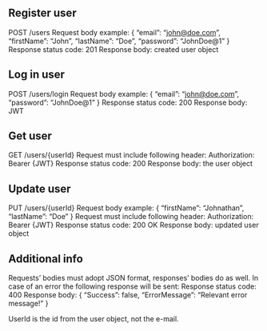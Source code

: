 ## Register user
POST
/users
Request body example:
{
    “email”: “john@doe.com”,
    “firstName”: “John”,
    “lastName”: “Doe”,
    “password”: “JohnDoe@1”
}
Response status code: 201
Response body: created user object

## Log in user
POST
/users/login
Request body example:
{
    “email”: “john@doe.com”,
    “password”: “JohnDoe@1”
}
Response status code: 200
Response body: JWT

## Get user
GET
/users/{userId}
Request must include following header:
Authorization: Bearer {JWT}
Response status code: 200
Response body: the user object

## Update user
PUT
/users/{userId}
Request body example:
{
    “firstName”: “Johnathan”,
    “lastName”: “Doe”
}
Request must include following header:
Authorization: Bearer {JWT}
Response status code: 200 OK
Response body: updated user object

## Additional info
Requests’ bodies must adopt JSON format, responses’ bodies do as well. In case of an error the following response will be sent:
Response status code: 400
Response body:
{
    “Success”: false,
    “ErrorMessage”: “Relevant error message!”
}

UserId is the id from the user object, not the e-mail.
